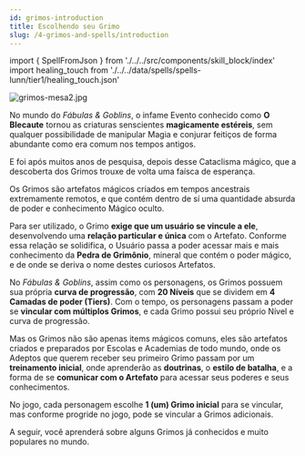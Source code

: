 ```yaml
---
id: grimos-introduction
title: Escolhendo seu Grimo
slug: /4-grimos-and-spells/introduction
---
```


import { SpellFromJson } from './../../src/components/skill_block/index'
import healing_touch from './../../data/spells/spells-lunn/tier1/healing_touch.json'

![grimos-mesa2.jpg](https://s3.us-west-2.amazonaws.com/fabulas-e-goblins-book/%5Cvscode%5C71a4558e-2a88-4451-a90f-a13874de2ab1.jpg)

No mundo do *Fábulas & Goblins*, o infame Evento conhecido como **O Blecaute** tornou as criaturas senscientes **magicamente estéreis**, sem qualquer possibilidade de manipular Magia e conjurar feitiços de forma abundante como era comum nos tempos antigos.

E foi após muitos anos de pesquisa, depois desse Cataclisma mágico, que a descoberta dos Grimos trouxe de volta uma faísca de esperança.

Os Grimos são artefatos mágicos criados em tempos ancestrais extremamente remotos, e que contém dentro de sí uma quantidade absurda de poder e conhecimento Mágico oculto.

Para ser utilizado, o Grimo <b>exige que um usuário se vincule a ele</b>, desenvolvendo uma <b>relação particular e única</b> com o Artefato. Conforme essa relação se solidifica, o Usuário passa a poder acessar mais e mais conhecimento da <b>Pedra de Grimônio</b>, mineral que contém o poder mágico, e de onde se deriva o nome destes curiosos Artefatos.

No *Fábulas & Goblins*, assim como os personagens, os Grimos possuem sua própria **curva de progressão**, com **20 Níveis** que se dividem em **4 Camadas de poder (Tiers)**. Com o tempo, os personagens passam a poder se **vincular com múltiplos Grimos**, e cada Grimo possui seu próprio Nível e curva de progressão.

Mas os Grimos não são apenas items mágicos comuns, eles são artefatos criados e preparados por Escolas e Academias de todo mundo, onde os Adeptos que querem receber seu primeiro Grimo passam por um **treinamento inicial**, onde aprenderão as **doutrinas**, o **estilo de batalha**, e a forma de se **comunicar com o Artefato** para acessar seus poderes e seus conhecimentos.

No jogo, cada personagem escolhe **1 (um) Grimo inicial** para se vincular, mas conforme progride no jogo, pode se vincular a Grimos adicionais.

A seguir, você aprenderá sobre alguns Grimos já conhecidos e muito populares no mundo.
